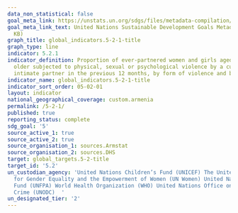 ```yaml
---
data_non_statistical: false
goal_meta_link: https://unstats.un.org/sdgs/files/metadata-compilation/Metadata-Goal-5.pdf
goal_meta_link_text: United Nations Sustainable Development Goals Metadata (PDF 518
  KB)
graph_title: global_indicators.5-2-1-title
graph_type: line
indicator: 5.2.1
indicator_definition: Proportion of ever-partnered women and girls aged 15 years and
  older subjected to physical, sexual or psychological violence by a current or former
  intimate partner in the previous 12 months, by form of violence and by age
indicator_name: global_indicators.5-2-1-title
indicator_sort_order: 05-02-01
layout: indicator
national_geographical_coverage: custom.armenia
permalink: /5-2-1/
published: true
reporting_status: complete
sdg_goal: '5'
source_active_1: true
source_active_2: true
source_organisation_1: sources.Armstat
source_organisation_2: sources.DHS
target: global_targets.5-2-title
target_id: '5.2'
un_custodian_agency: 'United Nations Children’s Fund (UNICEF) The United Nations Entity
  for Gender Equality and the Empowerment of Women (UN Women) United Nations Population
  Fund (UNFPA) World Health Organization (WHO) United Nations Office on Drugs and
  Crime (UNODC)  '
un_designated_tier: '2'
---
```

